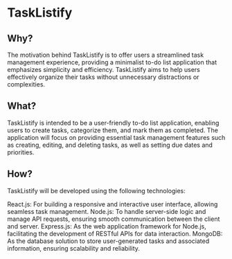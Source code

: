 # TaskListify

## Why?
The motivation behind TaskListify is to offer users a streamlined task management experience, providing a minimalist to-do list application that emphasizes simplicity and efficiency. TaskListify aims to help users effectively organize their tasks without unnecessary distractions or complexities.

## What?
TaskListify is intended to be a user-friendly to-do list application, enabling users to create tasks, categorize them, and mark them as completed. The application will focus on providing essential task management features such as creating, editing, and deleting tasks, as well as setting due dates and priorities.

## How?
TaskListify will be developed using the following technologies:

React.js: For building a responsive and interactive user interface, allowing seamless task management.
Node.js: To handle server-side logic and manage API requests, ensuring smooth communication between the client and server.
Express.js: As the web application framework for Node.js, facilitating the development of RESTful APIs for data interaction.
MongoDB: As the database solution to store user-generated tasks and associated information, ensuring scalability and reliability.
